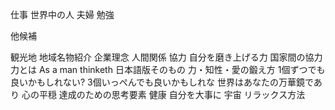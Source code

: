 仕事
世界中の人
夫婦
勉強

他候補

観光地
地域名物紹介
企業理念
人間関係
協力
自分を磨き上げる力
国家間の協力
力とは
As a man thinketh
日本語版そのもの
力・知性・愛の鍛え方
1個ずつでも良いかもしれない?
3個いっぺんでも良いかもしれな
世界はあなたの万華鏡であり
心の平穏
達成のための思考要素
健康
自分を大事に
宇宙
リラックス方法